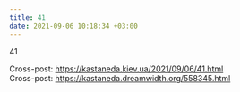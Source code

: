 ```yaml
---
title: 41
date: 2021-09-06 10:18:34 +03:00
---
```


41



Cross-post: <https://kastaneda.kiev.ua/2021/09/06/41.html><br>
Cross-post: <https://kastaneda.dreamwidth.org/558345.html>
